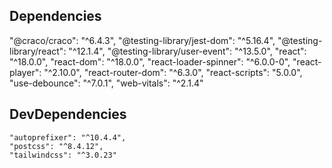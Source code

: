 
## Dependencies
   "@craco/craco": "^6.4.3",
    "@testing-library/jest-dom": "^5.16.4",
    "@testing-library/react": "^12.1.4",
    "@testing-library/user-event": "^13.5.0",
    "react": "^18.0.0",
    "react-dom": "^18.0.0",
    "react-loader-spinner": "^6.0.0-0",
    "react-player": "^2.10.0",
    "react-router-dom": "^6.3.0",
    "react-scripts": "5.0.0",
    "use-debounce": "^7.0.1",
    "web-vitals": "^2.1.4"
## DevDependencies
    "autoprefixer": "^10.4.4",
    "postcss": "^8.4.12",
    "tailwindcss": "^3.0.23"